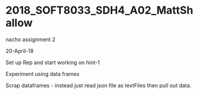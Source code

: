 # 2018_SOFT8033_SDH4_A02_MattShallow
nacho assignment 2

20-April-18

Set up Rep and start working on hint-1

Experiment using data frames

Scrap dataframes - instead just read json file as textFiles then pull out data.